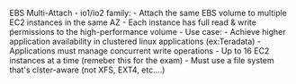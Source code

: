 EBS Multi-Attach - io1/io2 family:
    - Attach the same EBS volume to multiple EC2 instances in the same AZ
    - Each instance has full read & write ṕermissions to the high-performance volume
    - Use case:
        - Achieve higher application availability in clustered linux applications (ex:Teradata)
        - Applications must manage concurrent write operations
    - Up to 16 EC2 instances at a time (remeber this for the exam)
    - Must use a file system that's clster-aware (not XFS, EXT4, etc....)
    